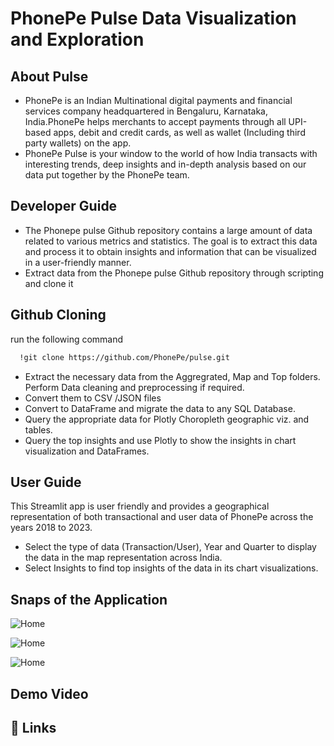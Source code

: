 
# PhonePe Pulse Data Visualization and Exploration

## About Pulse
- PhonePe is an Indian Multinational digital payments and financial services company headquartered in Bengaluru, Karnataka, India.PhonePe helps merchants to accept payments through all UPI-based apps, debit and credit cards, as well as wallet (Including third party wallets) on the app.
- PhonePe Pulse is your window to the world of how India transacts with interesting trends, deep insights and in-depth analysis based on our data put together by the PhonePe team.


## Developer Guide
- The Phonepe pulse Github repository contains a large amount of data related to various metrics and statistics. The goal is to extract this data and process it to obtain insights and information that can be visualized in a user-friendly manner.
- Extract data from the Phonepe pulse Github repository through scripting and clone it

## Github Cloning

run the following command

```bash
  !git clone https://github.com/PhonePe/pulse.git
```


- Extract the necessary data from the Aggregrated, Map and Top folders. Perform Data cleaning and preprocessing if required.
- Convert them to CSV /JSON files
- Convert to DataFrame and migrate the data to any SQL Database.
- Query the appropriate data for Plotly Choropleth geographic viz. and tables.
- Query the top insights and use Plotly to show the insights in chart visualization and DataFrames.
## User Guide
This Streamlit app is user friendly and provides a geographical representation of both transactional and user data of PhonePe across the years 2018 to 2023.
- Select the type of data (Transaction/User), Year and Quarter to display the data in the map representation across India.
- Select Insights to find top insights of the data in its chart visualizations.

## Snaps of the Application

![Home](https://i.ibb.co/RhhTL2K/home.png)

![Home](https://i.ibb.co/TYFJ14k/Explore.png)

![Home](https://i.ibb.co/PzpcS8V/Insight.png)

## Demo Video

## 🔗 Links




